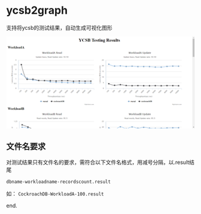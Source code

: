 # ycsb2graph

支持将ycsb的测试结果，自动生成可视化图形

![demo](example/demo.png)



## 文件名要求

对测试结果只有文件名的要求，需符合以下文件名格式，用减号分隔，以.result结尾

	dbname-workloadname-recordscount.result

如：
	``CockroachDB-WorkloadA-100.result ``

end.
